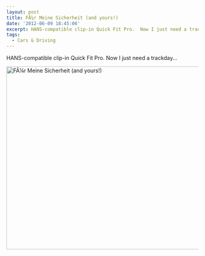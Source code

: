 ```yaml
---
layout: post
title: FÃ¼r Meine Sicherheit (and yours!)
date: '2012-06-09 18:45:06'
excerpt: HANS-compatible clip-in Quick Fit Pro.  Now I just need a trackday...
tags:
  - Cars & Driving
---
```


HANS-compatible clip-in Quick Fit Pro. Now I just need a trackday...

<a href="http://www.flickr.com/photos/thenobot/7169885371/" title="FÃ¼r Meine Sicherheit (and yours!) by thenobot, on Flickr"><img src="https://farm9.staticflickr.com/8157/7169885371_25fdfd7e17_z.jpg" width="640" height="478" alt="FÃ¼r Meine Sicherheit (and yours!)"></a>
